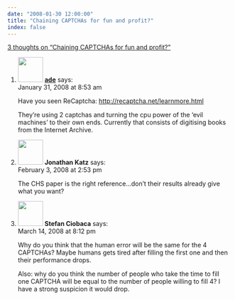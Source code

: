 ```yaml
---
date: "2008-01-30 12:00:00"
title: "Chaining CAPTCHAs for fun and profit?"
index: false
---
```


[3 thoughts on &ldquo;Chaining CAPTCHAs for fun and profit?&rdquo;](/lemire/blog/2008/01-30-chaining-captchas-for-fun-and-profit)

<ol class="comment-list">
<li id="comment-49720" class="comment even thread-even depth-1">
<div class="comment-author vcard">
<img alt src="https://secure.gravatar.com/avatar/fa3afb9c3589ea91c866030babaeee64?s=56&#038;d=mm&#038;r=g" srcset="https://secure.gravatar.com/avatar/fa3afb9c3589ea91c866030babaeee64?s=112&#038;d=mm&#038;r=g 2x" class="avatar avatar-56 photo" height="56" width="56" decoding="async" /> <b class="fn"><a href="http://www.oshineye.com" class="url" rel="ugc external nofollow">ade</a></b> <span class="says">says:</span> </div>
<div class="comment-metadata"><time datetime="2008-01-31T08:53:22+00:00">January 31, 2008 at 8:53 am</time></a> </div>
<div class="comment-content">
<p>Have you seen ReCaptcha: <a href="http://recaptcha.net/learnmore.html" rel="nofollow ugc">http://recaptcha.net/learnmore.html</a></p>
<p>They&rsquo;re using 2 captchas and turning the cpu power of the &lsquo;evil machines&rsquo; to their own ends. Currently that consists of digitising books from the Internet Archive.</p>
</div>
</li>
<li id="comment-49724" class="comment odd alt thread-odd thread-alt depth-1">
<div class="comment-author vcard">
<img alt src="https://secure.gravatar.com/avatar/be26bdc1beb58a51b7f69cc173ec322e?s=56&#038;d=mm&#038;r=g" srcset="https://secure.gravatar.com/avatar/be26bdc1beb58a51b7f69cc173ec322e?s=112&#038;d=mm&#038;r=g 2x" class="avatar avatar-56 photo" height="56" width="56" decoding="async" /> <b class="fn">Jonathan Katz</b> <span class="says">says:</span> </div>
<div class="comment-metadata"><time datetime="2008-02-03T14:53:22+00:00">February 3, 2008 at 2:53 pm</time></a> </div>
<div class="comment-content">
<p>The CHS paper is the right reference&#8230;don&rsquo;t their results already give what you want?</p>
</div>
</li>
<li id="comment-49781" class="comment even thread-even depth-1">
<div class="comment-author vcard">
<img alt src="https://secure.gravatar.com/avatar/?s=56&#038;d=mm&#038;r=g" srcset="https://secure.gravatar.com/avatar/?s=112&#038;d=mm&#038;r=g 2x" class="avatar avatar-56 photo avatar-default" height="56" width="56" loading="lazy" decoding="async" /> <b class="fn">Stefan Ciobaca</b> <span class="says">says:</span> </div>
<div class="comment-metadata"><time datetime="2008-03-14T20:12:44+00:00">March 14, 2008 at 8:12 pm</time></a> </div>
<div class="comment-content">
<p>Why do you think that the human error will be the same for the 4 CAPTCHAs? Maybe humans gets tired after filling the first one and then their performance drops.</p>
<p>Also: why do you think the number of people who take the time to fill one CAPTCHA will be equal to the number of people willing to fill 4? I have a strong suspicion it would drop.</p>
</div>
</li>
</ol>
